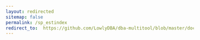 ```yaml
---
layout: redirected
sitemap: false
permalink: /sp_estindex
redirect_to:  https://github.com/LowlyDBA/dba-multitool/blob/master/docs/sp_estindex.md
---
```

